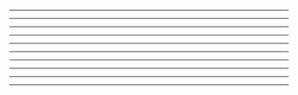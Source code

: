 ***
---
___
 ***
  ***
   ***
_____________________________________
 - - -
 **  * ** * ** * **
-     -      -      -
